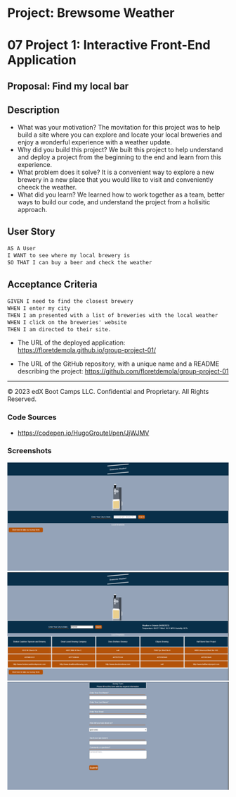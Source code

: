 # Project: Brewsome Weather
# 07 Project 1: Interactive Front-End Application

## Proposal: Find my local bar

## Description

- What was your motivation? The movitation for this project was to help build a site where you can explore and locate your local breweries and enjoy a wonderful experience with a weather update.
- Why did you build this project? We built this project to help understand and deploy a project from the beginning to the end and learn from this experience. 
- What problem does it solve? It is a convenient way to explore a new brewery in a new place that you would like to visit and conveniently cheeck the weather.
- What did you learn? We learned how to work together as a team, better ways to build our code, and understand the project from a holisitic approach.

## User Story

```
AS A User
I WANT to see where my local brewery is
SO THAT I can buy a beer and check the weather
```

## Acceptance Criteria

```
GIVEN I need to find the closest brewery
WHEN I enter my city
THEN I am presented with a list of breweries with the local weather
WHEN I click on the breweries' website
THEN I am directed to their site.
```

* The URL of the deployed application: https://floretdemola.github.io/group-project-01/

* The URL of the GitHub repository, with a unique name and a README describing the project: https://github.com/floretdemola/group-project-01

---
© 2023 edX Boot Camps LLC. Confidential and Proprietary. All Rights Reserved.

### Code Sources

* https://codepen.io/HugoGroutel/pen/JjWJMV


### Screenshots

![Deployed Website when you first visit the page](./assets/images/Project_Pictue_1.png)
![The brewery app includes a search option, a list of cities, and the current weather conditions for Orlando.](./assets/images/Project_Pictue_2.png)
![Feedback page to gather information and ways to improve our site](./assets/images/Project_Pictue_3.png)

